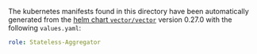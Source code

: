 The kubernetes manifests found in this directory have been automatically generated
from the [helm chart `vector/vector`](https://github.com/vectordotdev/helm-charts/tree/master/charts/vector)
version 0.27.0 with the following `values.yaml`:

```yaml
role: Stateless-Aggregator
```
